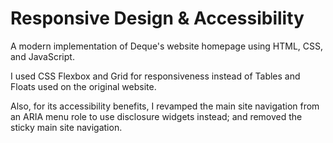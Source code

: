 # Responsive Design & Accessibility

A modern implementation of Deque's website homepage using HTML, CSS, and JavaScript.

I used CSS Flexbox and Grid for responsiveness instead of Tables and Floats used on the original website.

Also, for its accessibility benefits, I revamped the main site navigation from an ARIA menu role to use disclosure widgets instead; and removed the sticky main site navigation.

